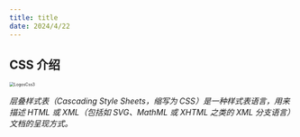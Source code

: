 ```yaml
---
title: title
date: 2024/4/22
---
```


## CSS 介绍

<img src="https://cdn.jsdelivr.net/gh/llds66/imageBed/githubImage/20240524/LogosCss3.png" alt="LogosCss3" style="zoom:50%;" />

*层叠样式表（Cascading Style Sheets，缩写为 CSS）是一种样式表语言，用来描述 HTML 或 XML（包括如 SVG、MathML 或 XHTML 之类的 XML 分支语言）文档的呈现方式。*

